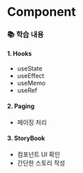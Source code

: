 # Component

### 📚 학습 내용
#### 1. Hooks
- useState
- useEffect
- useMemo
- useRef

#### 2. Paging
- 페이징 처리

#### 3. StoryBook
- 컴포넌트 UI 확인
- 간단한 스토리 작성

